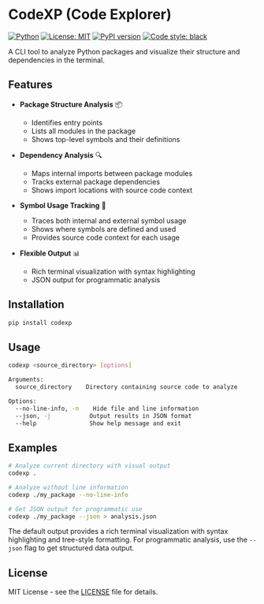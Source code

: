 # CodeXP (Code Explorer) 

[![Python](https://img.shields.io/badge/python-3.8%2B-blue.svg)](https://www.python.org/downloads/)
[![License: MIT](https://img.shields.io/badge/License-MIT-yellow.svg)](https://opensource.org/licenses/MIT)
[![PyPI version](https://badge.fury.io/py/codexp.svg)](https://badge.fury.io/py/codexp)
[![Code style: black](https://img.shields.io/badge/code%20style-black-000000.svg)](https://github.com/psf/black)

A CLI tool to analyze Python packages and visualize their structure and dependencies in the terminal.

## Features

- **Package Structure Analysis** 📦
  - Identifies entry points
  - Lists all modules in the package
  - Shows top-level symbols and their definitions

- **Dependency Analysis** 🔍
  - Maps internal imports between package modules
  - Tracks external package dependencies
  - Shows import locations with source code context

- **Symbol Usage Tracking** 🎯
  - Traces both internal and external symbol usage
  - Shows where symbols are defined and used
  - Provides source code context for each usage

- **Flexible Output** 📊
  - Rich terminal visualization with syntax highlighting
  - JSON output for programmatic analysis

## Installation

```bash
pip install codexp
```

## Usage

```bash
codexp <source_directory> [options]

Arguments:
  source_directory    Directory containing source code to analyze

Options:
  --no-line-info, -n    Hide file and line information
  --json, -j           Output results in JSON format
  --help               Show help message and exit
```

## Examples

```bash
# Analyze current directory with visual output
codexp .

# Analyze without line information
codexp ./my_package --no-line-info

# Get JSON output for programmatic use
codexp ./my_package --json > analysis.json
```

The default output provides a rich terminal visualization with syntax highlighting and tree-style formatting. For programmatic analysis, use the `--json` flag to get structured data output.

## License

MIT License - see the [LICENSE](LICENSE) file for details.
